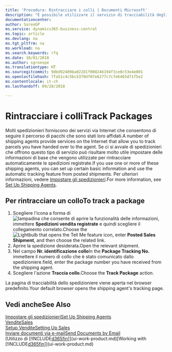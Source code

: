 ```yaml
---
title: 'Procedura: Rintracciare i colli | Documenti Microsoft'
description: "È possibile utilizzare il servizio di tracciabilità degli spedizionieri per vedere lo stato di avanzamento di una consegna."
documentationcenter: 
author: SorenGP
ms.service: dynamics365-business-central
ms.topic: article
ms.devlang: na
ms.tgt_pltfrm: na
ms.workload: na
ms.search.keywords: rfq
ms.date: 10/01/2018
ms.author: sgroespe
ms.translationtype: HT
ms.sourcegitcommit: 9dbd92409ba02281f008246194f3ce0c53e4e001
ms.openlocfilehash: 7fa51c4c5bc5370df07e6277c7c7e6403d71f5e2
ms.contentlocale: it-ch
ms.lasthandoff: 09/28/2018

---
```

# <a name="track-packages"></a><span data-ttu-id="2bf5d-103">Rintracciare i colli</span><span class="sxs-lookup"><span data-stu-id="2bf5d-103">Track Packages</span></span>
<span data-ttu-id="2bf5d-104">Molti spedizionieri forniscono dei servizi via Internet che consentono di seguire il percorso di pacchi che sono stati loro affidati.</span><span class="sxs-lookup"><span data-stu-id="2bf5d-104">A number of shipping agents provide services on the Internet that allow you to track parcels you have handed over to the agent.</span></span> <span data-ttu-id="2bf5d-105">Se ci si avvale di spedizionieri che offrono questo tipo di servizio può risultare molto utile impostare delle informazioni di base che vengono utilizzate per rintracciare automaticamente le spedizioni registrate.</span><span class="sxs-lookup"><span data-stu-id="2bf5d-105">If you use one or more of these shipping agents, you can set up certain basic information and use the automatic tracking feature from posted shipments.</span></span> <span data-ttu-id="2bf5d-106">Per ulteriori informazioni, vedere [Impostare gli spedizionieri](sales-how-to-set-up-shipping-agents.md).</span><span class="sxs-lookup"><span data-stu-id="2bf5d-106">For more information, see [Set Up Shipping Agents](sales-how-to-set-up-shipping-agents.md).</span></span>  

## <a name="to-track-a-package"></a><span data-ttu-id="2bf5d-107">Per rintracciare un collo</span><span class="sxs-lookup"><span data-stu-id="2bf5d-107">To track a package</span></span>
1. <span data-ttu-id="2bf5d-108">Scegliere l'icona a forma di ![lampadina che consente di aprire la funzionalità delle informazioni](media/ui-search/search_small.png "Informazioni sull'operazione che si desidera eseguire"), immettere **Spedizioni vendita registrate** e quindi scegliere il collegamento correlato.</span><span class="sxs-lookup"><span data-stu-id="2bf5d-108">Choose the ![Lightbulb that opens the Tell Me feature](media/ui-search/search_small.png "Tell me what you want to do") icon, enter **Posted Sales Shipment**, and then choose the related link.</span></span>
2. <span data-ttu-id="2bf5d-109">Aprire la spedizione desiderata.</span><span class="sxs-lookup"><span data-stu-id="2bf5d-109">Open the relevant shipment.</span></span>
3. <span data-ttu-id="2bf5d-110">Nel campo **Nr. identificazione collo**</span><span class="sxs-lookup"><span data-stu-id="2bf5d-110">In the **Package Tracking No.**</span></span> <span data-ttu-id="2bf5d-111">immettere il numero di collo che è stato comunicato dallo spedizioniere.</span><span class="sxs-lookup"><span data-stu-id="2bf5d-111">field, enter the package number you have received from the shipping agent.</span></span>
4. <span data-ttu-id="2bf5d-112">Scegliere l'azione **Traccia collo**.</span><span class="sxs-lookup"><span data-stu-id="2bf5d-112">Choose the **Track Package** action.</span></span>

<span data-ttu-id="2bf5d-113">La pagina di tracciabilità dello spedizioniere viene aperta nel browser predefinito.</span><span class="sxs-lookup"><span data-stu-id="2bf5d-113">Your default browser opens the shipping agent's tracking page.</span></span>

## <a name="see-also"></a><span data-ttu-id="2bf5d-114">Vedi anche</span><span class="sxs-lookup"><span data-stu-id="2bf5d-114">See Also</span></span>
[<span data-ttu-id="2bf5d-115">Impostare gli spedizionieri</span><span class="sxs-lookup"><span data-stu-id="2bf5d-115">Set Up Shipping Agents</span></span>](sales-how-to-set-up-shipping-agents.md)  
[<span data-ttu-id="2bf5d-116">Vendite</span><span class="sxs-lookup"><span data-stu-id="2bf5d-116">Sales</span></span>](sales-manage-sales.md)  
[<span data-ttu-id="2bf5d-117">Setup Vendite</span><span class="sxs-lookup"><span data-stu-id="2bf5d-117">Setting Up Sales</span></span>](sales-setup-sales.md)  
[<span data-ttu-id="2bf5d-118">Inviare documenti via e-mail</span><span class="sxs-lookup"><span data-stu-id="2bf5d-118">Send Documents by Email</span></span>](ui-how-send-documents-email.md)  
<span data-ttu-id="2bf5d-119">[Utilizzo di [!INCLUDE[d365fin](includes/d365fin_md.md)]](ui-work-product.md)</span><span class="sxs-lookup"><span data-stu-id="2bf5d-119">[Working with [!INCLUDE[d365fin](includes/d365fin_md.md)]](ui-work-product.md)</span></span>


